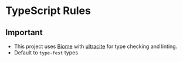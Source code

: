 # TypeScript Rules

## Important

- This project uses [Biome](https://biomejs.dev/) with [ultracite](https://github.com/ultracite/ultracite) for type checking and linting.
- Default to `type-fest` types
